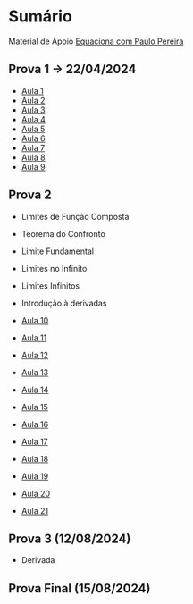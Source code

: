 # Sumário

Material de Apoio [Equaciona com Paulo Pereira](https://www.youtube.com/@equacionamatematica)

## Prova 1 -> 22/04/2024

- [Aula 1](Aulas/01.md)
- [Aula 2](Aulas/02.md)
- [Aula 3](Aulas/03.md)
- [Aula 4](Aulas/04.md)
- [Aula 5](Aulas/05.md)
- [Aula 6](Aulas/06.md)
- [Aula 7](Aulas/07.md)
- [Aula 8](Aulas/08.md)
- [Aula 9](Aulas/09.md)

## Prova 2

- Limites de Função Composta
- Teorema do Confronto
- Limite Fundamental
- Limites no Infinito
- Limites Infinitos
- Introdução à derivadas

- [Aula 10](Aulas/10.md)
- [Aula 11](Aulas/11.md)
- [Aula 12](Aulas/12.md)
- [Aula 13](Aulas/13.md)
- [Aula 14](Aulas/14.md)
- [Aula 15](Aulas/15.md)
- [Aula 16](Aulas/16.md)
- [Aula 17](Aulas/17.md)
- [Aula 18](Aulas/18.md)
- [Aula 19](Aulas/19.md)
- [Aula 20](Aulas/20.md)
- [Aula 21](Aulas/21.md)

## Prova 3 (12/08/2024)

- Derivada

## Prova Final (15/08/2024)
